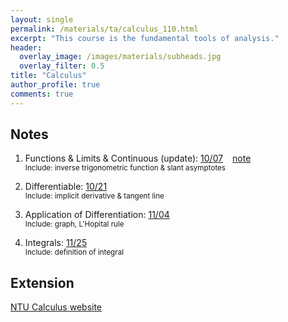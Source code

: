```yaml
---
layout: single
permalink: /materials/ta/calculus_110.html
excerpt: "This course is the fundamental tools of analysis."
header:
  overlay_image: /images/materials/subheads.jpg
  overlay_filter: 0.5
title: "Calculus"
author_profile: true
comments: true
---
```


## Notes

1. Functions & Limits & Continuous (update): 
    [10/07](/pdf/materials/ta/calculus110/1007_lim.pdf) &ensp; 
    [note](/pdf/materials/ta/calculus110/1007-handwrite.pdf)<br>
    <small>Include: inverse trigonometric function & slant asymptotes</small>

2. Differentiable: 
    [10/21](/pdf/materials/ta/calculus110/1021_diff.pdf) <br>
    <small>Include: implicit derivative & tangent line </small>

3. Application of Differentiation: 
    [11/04](/pdf/materials/ta/calculus110/1104_graph.pdf) <br>
    <small>Include: graph, L'Hopital rule</small>

4. Integrals: 
    [11/25](/pdf/materials/ta/calculus110/1125_int.pdf) <br>
    <small>Include: definition of integral</small>

## Extension

[NTU Calculus website](http://www.math.ntu.edu.tw/~calc/cl_n_34455.html)